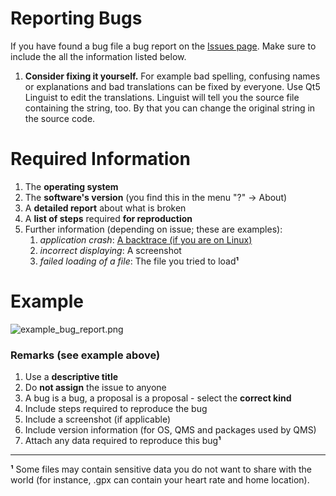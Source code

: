 # Reporting Bugs

If you have found a bug file a bug report on the [Issues page](https://bitbucket.org/maproom/qmapshack/issues?status=new&status=open).
Make sure to include the all the information listed below.

1. **Consider fixing it yourself.** For example bad spelling, confusing names or explanations and bad translations can be fixed by everyone. Use Qt5 Linguist to edit the translations. Linguist will tell you the source file containing the string, too. By that you can change the original string in the source code. 

# **Required Information**

 1. The **operating system**
 2. The **software's version** (you find this in the menu "?" -> About)
 3. A **detailed report** about what is broken
 4. A **list of steps** required **for reproduction**
 5. Further information (depending on issue; these are examples):
    1. *application crash*: [A backtrace (if you are on Linux)](https://bitbucket.org/maproom/qmapshack/wiki/TroubleShooting#markdown-header-create-a-backtrace-of-a-crash-on-linux)
    2. *incorrect displaying*: A screenshot
    3. *failed loading of a file*: The file you tried to load**¹**

# Example

![example_bug_report.png](https://bitbucket.org/repo/L5qerE/images/2322176961-example_bug_report.png)

### Remarks (see example above)
 1. Use a **descriptive title**
 2. Do **not assign** the issue to anyone
 3. A bug is a bug, a proposal is a proposal - select the **correct kind**
 4. Include steps required to reproduce the bug
 5. Include a screenshot (if applicable)
 6. Include version information (for OS, QMS and packages used by QMS)
 7. Attach any data required to reproduce this bug**¹**

---

**¹** Some files may contain sensitive data you do not want to share with the world (for instance, .gpx can contain your heart rate and home location).